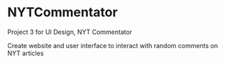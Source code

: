 NYTCommentator
==============

Project 3 for UI Design, NYT Commentator

Create website and user interface to interact with random comments on NYT articles
